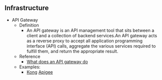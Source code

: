 ## Infrastructure
- API Gateway
  - Definition
    - An API gateway is an API management tool that sits between a client and a collection of backend services.An API gateway acts as a reverse proxy to accept all application programming interface (API) calls, aggregate the various services required to fulfill them, and return the appropriate result.
  - Reference
    - [What does an API gateway do](https://www.redhat.com/en/topics/api/what-does-an-api-gateway-do)
  - Examples:
    - [Kong](https://konghq.com/products/kong-gateway)  [Apigee](https://cloud.google.com/apigee/docs/api-platform/get-started/what-apigee)
